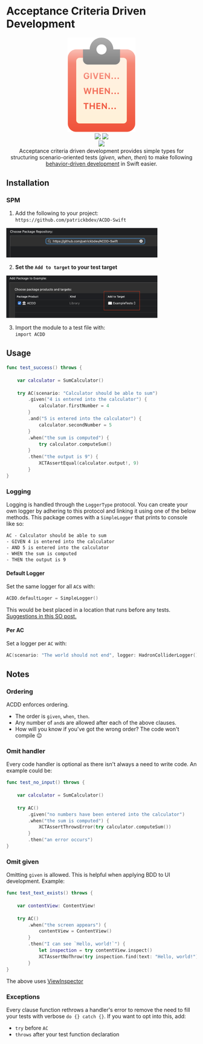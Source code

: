 # Acceptance Criteria Driven Development

<p align="center">
    <img src="Assets/logo/logo.svg" width="180pt" alt="Clipboard with words GIVEN... WHEN... THEN...">
    <br>
    <a href="https://github.com/patrickbdev/ACDD-Swift/actions/workflows/swift.yml"><img src="https://github.com/patrickbdev/ACDD-Swift/actions/workflows/swift.yml/badge.svg"/></a>
    <a href="https://codecov.io/gh/patrickbdev/ACDD-Swift"><img src="https://codecov.io/gh/patrickbdev/ACDD-Swift/branch/main/graph/badge.svg?token=O6FVY8NPLC"/></a>
    <br>
    <a href="https://github.com/apple/swift-package-manager" alt="ACDD on Swift Package Manager" title="ACDD on Swift Package Manager"><img src="https://img.shields.io/badge/Swift%20Package%20Manager-compatible-brightgreen.svg" /></a>
	<br>
    Acceptance criteria driven development provides simple types for structuring scenario-oriented tests (<i>given</i>, <i>when</i>, <i>then</i>) to make following <a href="https://en.wikipedia.org/wiki/Behavior-driven_development">behavior-driven development</a> in Swift easier.
</p>


## Installation

### SPM
1. Add the following to your project:  
`https://github.com/patrickbdev/ACDD-Swift`  
<img src="Assets/installation/add.png" width="400pt" alt="Xcode choose package repository">

2. **Set the `Add to target` to your test target**  
<img src="Assets/installation/tests.png" width="400pt" alt="Xcode add to target">

3. Import the module to a test file with:  
`import ACDD`

## Usage

```swift
func test_success() throws {
    
    var calculator = SumCalculator()
    
    try AC(scenario: "Calculator should be able to sum")
        .given("4 is entered into the calculator") {
            calculator.firstNumber = 4
        }
        .and("5 is entered into the calculator") {
            calculator.secondNumber = 5
        }
        .when("the sum is computed") {
            try calculator.computeSum()
        }
        .then("the output is 9") {
            XCTAssertEqual(calculator.output!, 9)
        }
}
```



### Logging

Logging is handled through the `LoggerType` protocol.
You can create your own logger by adhering to this protocol and linking it using one of the below methods.
This package comes with a `SimpleLogger` that prints to console like so:

```
AC - Calculator should be able to sum
- GIVEN 4 is entered into the calculator
- AND 5 is entered into the calculator
- WHEN the sum is computed
- THEN the output is 9
```

#### Default Logger

Set the same logger for all `AC`s with:

```swift
ACDD.defaultLoger = SimpleLogger()
```
This would be best placed in a location that runs before any tests.
[Suggestions in this SO post.](https://stackoverflow.com/a/41895011/4698501)

#### Per AC

Set a logger per `AC` with:

```swift
AC(scenario: "The world should not end", logger: HadronColliderLogger())
```


## Notes

### Ordering

ACDD enforces ordering.

- The order is `given`, `when`, `then`.
- Any number of `and`s are allowed after each of the above clauses.
- How will you know if you've got the wrong order? The code won't compile 😉

### Omit handler

Every code handler is optional as there isn't always a need to write code. An example could be:  

```swift
func test_no_input() throws {
    
    var calculator = SumCalculator()
    
    try AC()
        .given("no numbers have been entered into the calculator")
        .when("the sum is computed") {
            XCTAssertThrowsError(try calculator.computeSum())
        }
        .then("an error occurs")
}
```

### Omit given

Omitting `given` is allowed. This is helpful when applying BDD to UI development. Example:

```swift
func test_text_exists() throws {
    
    var contentView: ContentView!
    
    try AC()
        .when("the screen appears") {
            contentView = ContentView()
        }
        .then("I can see `Hello, world!`") {
            let inspection = try contentView.inspect()
            XCTAssertNoThrow(try inspection.find(text: "Hello, world!"))
        }
}
```
The above uses [ViewInspector](https://github.com/nalexn/ViewInspector/)


### Exceptions

Every clause function rethrows a handler's error to remove the need to fill your tests with verbose `do {} catch {}`. If you want to opt into this, add:

- `try` before `AC`
- `throws` after your test function declaration
